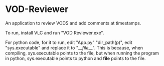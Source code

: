 # VOD-Reviewer
An application to review VODS and add comments at timestamps.

To run, install VLC and run "VOD Reviewer.exe".

For python code, for it to run, edit "App.py" "dir_path(p)", edit "sys.executable" and replace it to "\__\__file____".
This is because, when compiling, sys.executable points to the file, but when running the program in python, sys.executable points to python and __file__ points to the file.
